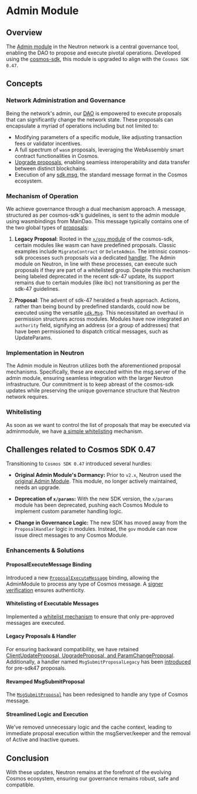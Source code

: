 # Admin Module

## Overview

The [Admin module](https://github.com/neutron-org/admin-module/tree/feat/admin-module-sdk47) in the Neutron network is a central governance tool, enabling the DAO to propose and execute pivotal operations. Developed using the [cosmos-sdk](https://github.com/cosmos/cosmos-sdk), this module is upgraded to align with the `Cosmos SDK 0.47`.


## Concepts

### Network Administration and Governance

Being the network's admin, our [DAO](/neutron/dao/overview) is empowered to execute proposals that can significantly change the network state. These proposals can encapsulate a myriad of operations including but not limited to:
- Modifying parameters of a specific module, like adjusting transaction fees or validator incentives.
- A full spectrum of `wasm` proposals, leveraging the WebAssembly smart contract functionalities in Cosmos.
- [Upgrade proposals](https://github.com/cosmos/cosmos-sdk/blob/main/x/upgrade/types/upgrade.pb.go), enabling seamless interoperability and data transfer between distinct blockchains.
- Execution of any [sdk.msg](https://github.com/cosmos/cosmos-sdk/tree/master/types), the standard message format in the Cosmos ecosystem.

### Mechanism of Operation

We achieve governance through a dual mechanism approach. A message, structured as per cosmos-sdk's guidelines, is sent to the admin module using wasmbindings from MainDao. This message typically contains one of the two global types of [proposals](https://github.com/cosmos/cosmos-sdk/tree/master/x/gov/spec):

1) **Legacy Proposal**: Rooted in the [`x/gov` module](https://github.com/cosmos/cosmos-sdk/tree/master/x/gov) of the cosmos-sdk, certain modules like wasm can have predefined proposals. Classic examples include `MigrateContract` or `DeleteAdmin`. The intrinsic cosmos-sdk processes such proposals via a dedicated [handler](https://github.com/cosmos/cosmos-sdk/tree/master/baseapp). The Admin module on Neutron, in line with these processes, can execute such proposals if they are part of a whitelisted group. Despite this mechanism being labeled deprecated in the recent sdk-47 update, its support remains due to certain modules (like ibc) not transitioning as per the sdk-47 guidelines.

2) **Proposal**: The advent of sdk-47 heralded a fresh approach. Actions, rather than being bound by predefined standards, could now be executed using the versatile [`sdk.Msg`](https://github.com/cosmos/cosmos-sdk/tree/master/types). This necessitated an overhaul in permission structures across modules. Modules have now integrated an `authority` field, signifying an address (or a group of addresses) that have been permissioned to dispatch critical messages, such as UpdateParams.

### Implementation in Neutron

The Admin module in Neutron utilizes both the aforementioned proposal mechanisms. Specifically, these are executed within the msg.server of the admin module, ensuring seamless integration with the larger Neutron infrastructure. Our commitment is to keep abreast of the cosmos-sdk updates while preserving the unique governance structure that Neutron network requires.

### Whitelisting
As soon as we want to control the list of proposals that may be executed via adminmodule, we have [a simple whitelisting](https://github.com/neutron-org/neutron/blob/update-sdk47/app/proposals_allowlisting.go) mechanism.

## Challenges related to Cosmos SDK 0.47

Transitioning to `Cosmos SDK 0.47` introduced several hurdles:

- **Original Admin Module's Dormancy:** Prior to `v2.x`, Neutron used the [original Admin Module](https://github.com/Ethernal-Tech/admin-module). This module, no longer actively maintained, needs an upgrade.

- **Deprecation of `x/params`:** With the new SDK version, the `x/params` module has been deprecated, pushing each Cosmos Module to implement custom parameter handling logic.

- **Change in Governance Logic:** The new SDK has moved away from the `ProposalHandler` logic in modules. Instead, the `gov` module can now issue direct messages to any Cosmos Module.

### Enhancements & Solutions

#### ProposalExecuteMessage Binding
Introduced a new [`ProposalExecuteMessage`](https://github.com/neutron-org/neutron/blob/261f47c30dcfc7cd51eef2b78bd770abd059208b/wasmbinding/bindings/msg.go#L105) binding, allowing the AdminModule to process any type of Cosmos message. A [signer verification](https://github.com/neutron-org/neutron/blob/261f47c30dcfc7cd51eef2b78bd770abd059208b/wasmbinding/message_plugin.go#L441) ensures authenticity.

#### Whitelisting of Executable Messages
Implemented a [whitelist mechanism](https://github.com/neutron-org/neutron/blob/261f47c30dcfc7cd51eef2b78bd770abd059208b/app/proposals_allowlisting.go#L48) to ensure that only pre-approved messages are executed.

#### Legacy Proposals & Handler
For ensuring backward compatibility, we have retained [ClientUpdateProposal, UpgradeProposal, and ParamChangeProposal](https://github.com/neutron-org/neutron/blob/261f47c30dcfc7cd51eef2b78bd770abd059208b/wasmbinding/bindings/msg.go#L102). Additionally, a handler named `MsgSubmitProposalLegacy` has been [introduced](https://github.com/neutron-org/admin-module/blob/feat/admin-module-sdk47/x/adminmodule/keeper/msg_server_submit_proposal_legacy.go) for pre-sdk47 proposals.

#### Revamped MsgSubmitProposal
The [`MsgSubmitProposal`](https://github.com/neutron-org/admin-module/blob/feat/admin-module-sdk47/x/adminmodule/keeper/msg_server_submit_proposal.go) has been redesigned to handle any type of Cosmos message.

#### Streamlined Logic and Execution
We've removed unnecessary logic and the cache context, leading to immediate proposal execution within the msgServer/keeper and the removal of Active and Inactive queues.

## Conclusion

With these updates, Neutron remains at the forefront of the evolving Cosmos ecosystem, ensuring our governance remains robust, safe and compatible.
